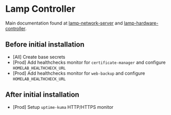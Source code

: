 # Lamp Controller

Main documentation found at
[lamp-network-server](../../docker-images/custom/lamp-network-server/README.md)
and
[lamp-hardware-controller](../../docker-images/custom/lamp-hardware-controller/README.md).

## Before initial installation

- \[All\] Create base secrets
- \[Prod\] Add healthchecks monitor for `certificate-manager` and configure `HOMELAB_HEALTHCHECK_URL`
- \[Prod\] Add healthchecks monitor for `web-backup` and configure `HOMELAB_HEALTHCHECK_URL`

## After initial installation

- \[Prod\] Setup `uptime-kuma` HTTP/HTTPS monitor
